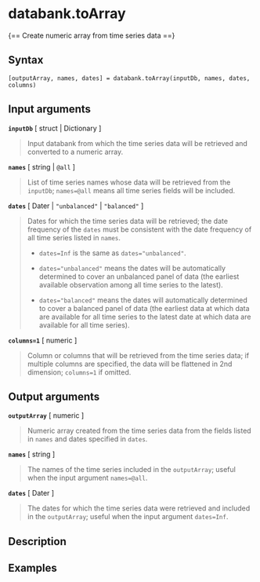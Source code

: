 # databank.toArray

{== Create numeric array from time series data ==}


## Syntax

    [outputArray, names, dates] = databank.toArray(inputDb, names, dates, columns)


## Input arguments

__`inputDb`__ [ struct | Dictionary ]
>
> Input databank from which the time series data will be retrieved and
> converted to a numeric array.
>

__`names`__ [ string | `@all` ]
>
> List of time series names whose data will be retrieved from the
> `inputDb`; `names=@all` means all time series fields will be included.
>

__`dates`__ [ Dater | `"unbalanced"` | `"balanced"` ]
>
> Dates for which the time series data will be retrieved; the date
> frequency of the `dates` must be consistent with the date frequency of
> all time series listed in `names`.
>
> * `dates=Inf` is the same as `dates="unbalanced"`.
>
> * `dates="unbalanced"` means the dates will be automatically determined
>   to cover an unbalanced panel of data (the earliest available
>   observation among all time series to the latest).
>
> * `dates="balanced"` means the dates will automatically determined to
>   cover a balanced panel of data (the earliest data at which data are
>   available for all time series to the latest date at which data are
>   available for all time series).
>

__`columns=1`__ [ numeric ]
>
> Column or columns that will be retrieved from the time series data; if
> multiple columns are specified, the data will be flattened in 2nd
> dimension; `columns=1` if omitted.
>

## Output arguments 

__`outputArray`__ [ numeric ]
>
> Numeric array created from the time series data from the fields listed in
> `names` and dates specified in `dates`.
>

__`names`__ [ string ]
>
> The names of the time series included in the `outputArray`; useful when
> the input argument `names=@all`.
>

__`dates`__ [ Dater ]
>
> The dates for which the time series data were retrieved and included in
> the `outputArray`; useful when the input argument `dates=Inf`.
>

## Description


## Examples


